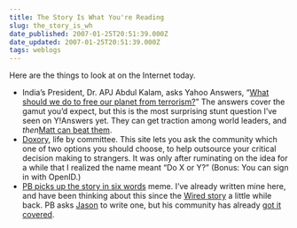 ```yaml
---
title: The Story Is What You're Reading
slug: the_story_is_wh
date_published: 2007-01-25T20:51:39.000Z
date_updated: 2007-01-25T20:51:39.000Z
tags: weblogs
---
```


Here are the things to look at on the Internet today.

- India’s President, Dr. APJ Abdul Kalam, asks Yahoo Answers, “[What should we do to free our planet from terrorism?](http://answers.yahoo.com/question/index;_ylc=X3oDMTFtMXI2N3ZvBF9TAzI3MTYxNDkEX3MDMzk2NTQ1MTAzBHNlYwNmcm9udCBwYWdlBHNsawNGUC1Ub2RheUludA--?qid=20070112135510AAD7SB8&amp;fr=hp)” The answers cover the gamut you’d expect, but this is the most surprising stunt question I’ve seen on Y!Answers yet. They can get traction among world leaders, and *then*[Matt can beat them](http://www.dashes.com/anil/2006/12/11/how_matt_haughe).
- [Doxory](http://doxory.com/), life by committee. This site lets you ask the community which one of two options you should choose, to help outsource your critical decision making to strangers. It was only after ruminating on the idea for a while that I realized the name meant “Do X or Y?” (Bonus: You can sign in with OpenID.)
- [PB picks up the story in six words](http://www.onfocus.com/2007/01/3908) meme. I’ve already written mine here, and have been thinking about this since the [Wired story](http://www.wired.com/wired/archive/14.11/sixwords.html) a little while back. PB asks [Jason](http://www.kottke.org) to write one, but his community has already [got it covered](http://www.kottke.org/remainder/06/10/12081.html).
